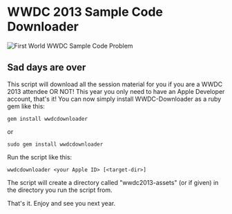 # WWDC 2013 Sample Code Downloader

![First World WWDC Sample Code Problem](http://cdn.memegenerator.net/instances/400x/21928207.jpg)

## Sad days are over

This script will download all the session material for you if you are a WWDC 2013 attendee OR NOT! This year you only need to have an Apple Developer account, that's it!
You can now simply install WWDC-Downloader as a ruby gem like this:

    gem install wwdcdownloader  

or

    sudo gem install wwdcdownloader

Run the script like this: 

    wwdcdownloader <your Apple ID> [<target-dir>]

The script will create a directory called "wwdc2013-assets" (or <target-dir> if given) in the directory you run the script from.

That's it. Enjoy and see you next year.
